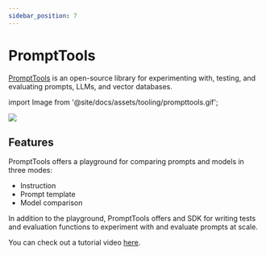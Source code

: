 ```yaml
---
sidebar_position: 7
---
```


# PromptTools

[PromptTools](https://github.com/hegelai/prompttools/) is an open-source library for
experimenting with, testing, and evaluating prompts, LLMs, and vector databases.

import Image from '@site/docs/assets/tooling/prompttools.gif';

<div style={{textAlign: 'center'}}>
  <img src={Image} style={{width: "750px"}}/>
</div>

## Features

PromptTools offers a playground for comparing prompts and models in three modes:
* Instruction
* Prompt template
* Model comparison

In addition to the playground, PromptTools offers and SDK for writing tests
and evaluation functions to experiment with and evaluate prompts at scale.

You can check out a tutorial video [here](https://www.youtube.com/watch?v=cLGRqNI-nJU).
